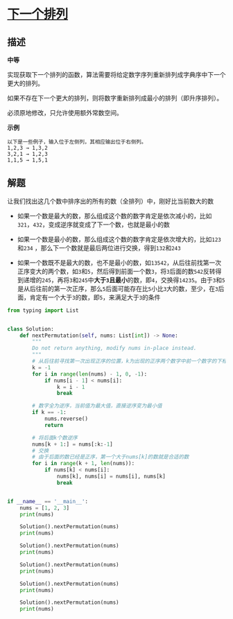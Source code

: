 # [下一个排列](https://leetcode-cn.com/problems/next-permutation/)

## 描述  
**中等**  

实现获取下一个排列的函数，算法需要将给定数字序列重新排列成字典序中下一个更大的排列。

如果不存在下一个更大的排列，则将数字重新排列成最小的排列（即升序排列）。

必须原地修改，只允许使用额外常数空间。

**示例**

    以下是一些例子，输入位于左侧列，其相应输出位于右侧列。
    1,2,3 → 1,3,2
    3,2,1 → 1,2,3
    1,1,5 → 1,5,1

## 解题  

让我们找出这几个数中排序出的所有的数（全排列）中，刚好比当前数大的数  

- 如果一个数是最大的数，那么组成这个数的数字肯定是依次减小的，比如`321`，`432`，变成逆序就变成了下一个数，也就是最小的数
- 如果一个数是最小的数，那么组成这个数的数字肯定是依次增大的，比如`123`和`234` ，那么下一个数就是最后两位进行交换，得到`132`和`243`

- 如果一个数既不是最大的数，也不是最小的数，如`13542`，从后往前找第一次正序变大的两个数，如`3`和`5`，然后得到前面一个数`3`，将`3`后面的数`542`反转得到递增的`245`，再将`3`和`245`中**大于`3`且最小**的数，即`4`，交换得`14235`。由于`3`和`5`是从后往前的第一次正序，那么`5`后面可能存在比`5`小比`3`大的数，至少，在`3`后面，肯定有一个大于`3`的数，即`5`，来满足大于`3`的条件

```python 
from typing import List


class Solution:
    def nextPermutation(self, nums: List[int]) -> None:
        """
        Do not return anything, modify nums in-place instead.
        """
        # 从后往前寻找第一次出现正序的位置，k为出现的正序两个数字中前一个数字的下标
        k = -1
        for i in range(len(nums) - 1, 0, -1):
            if nums[i - 1] < nums[i]:
                k = i - 1
                break

        # 数字全为逆序，当前值为最大值，直接逆序变为最小值
        if k == -1:
            nums.reverse()
            return

        # 将后面k个数逆序
        nums[k + 1:] = nums[:k:-1]
        # 交换
        # 由于后面的数已经是正序，第一个大于nums[k]的数就是合适的数
        for i in range(k + 1, len(nums)):
            if nums[k] < nums[i]:
                nums[k], nums[i] = nums[i], nums[k]
                break


if __name__ == '__main__':
    nums = [1, 2, 3]
    print(nums)

    Solution().nextPermutation(nums)
    print(nums)

    Solution().nextPermutation(nums)
    print(nums)

    Solution().nextPermutation(nums)
    print(nums)

    Solution().nextPermutation(nums)
    print(nums)

    Solution().nextPermutation(nums)
    print(nums)

```